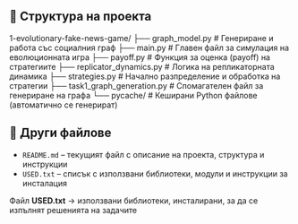 ## 📁 Структура на проекта
1-evolutionary-fake-news-game/
├── graph_model.py # Генериране и работа със социалния граф
├── main.py # Главен файл за симулация на еволюционната игра
├── payoff.py # Функция за оценка (payoff) на стратегиите
├── replicator_dynamics.py # Логика на репликаторната динамика
├── strategies.py # Начално разпределение и обработка на стратегии
├── task1_graph_generation.py # Спомагателен файл за генериране на графа
└── pycache/ # Кеширани Python файлове (автоматично се генерират)


## 📄 Други файлове

- `README.md` – текущият файл с описание на проекта, структура и инструкции
- `USED.txt` – списък с използвани библиотеки, модули и инструкции за инсталация



Файл **USED.txt** -> използвани библиотеки, инсталирани, за да се изпълнят решенията на задачите

